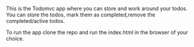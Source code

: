 This is the Todomvc app where you can store and work around your todos.
You can store the todos, mark them as completed,remove the completed/active todos.

To run the app clone the repo and run the index.html in the browser of your choice.
